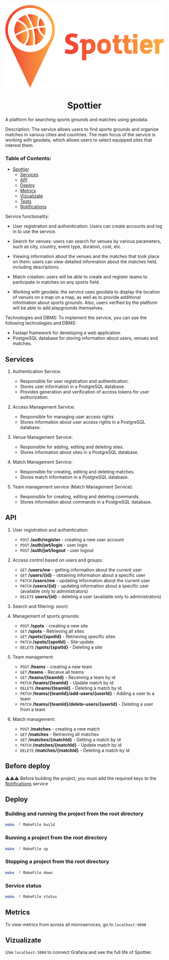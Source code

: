 <div align="center" id="top"> 
  <img align="center" src="./docs/images/svgexport-55.svg" alt="Spottier logo" />

</div>



<h1 align="center">Spottier</h1>
<p>
A platform for searching sports grounds and matches using geodata.

Description:
The service allows users to find sports grounds and organize matches in various cities and countries.
The main focus of the service is working with geodata, which allows users to select equipped sites that interest them.
<p>

<h3>Table of Contents:</h3>
<!-- code_chunk_output -->

- [Spottier](#spottier)
    - [Services](#services)
    - [API](#api)
    - [Deploy](#deploy)
    - [Metrics](#metrics)
    - [Vizualizate](#vizualizate)
    - [Tests](services/user-service/README.md)
    - [Notifications](services/notify-service/README.md)

<!-- /code_chunk_output -->

Service functionality:

- User registration and authentication: Users can create accounts and log in to use the service.
  
- Search for venues: users can search for venues by various parameters, such as city, country, event type, duration, cost, etc.

- Viewing information about the venues and the matches that took place on them: users can view detailed information about the matches held, including descriptions.

- Match creation: users will be able to create and register teams to participate in matches on any sports field.

- Working with geodata: the service uses geodata to display the location of venues on a map on a map, as well as to provide additional information about sports grounds. Also, users verified by the platform will be able to add playgrounds themselves.

Technologies and DBMS:
To implement the service, you can use the following technologies and DBMS:

- Fastapi framework for developing a web application
- PostgreSQL database for storing information about users, venues and matches.

## Services

1. Authentication Service:

    - Responsible for user registration and authentication.
    - Stores user information in a PostgreSQL database.
    - Provides generation and verification of access tokens for user authorization.

2. Access Management Service:

    - Responsible for managing user access rights
    - Stores information about user access rights in a PostgreSQL database.

3. Venue Management Service:

    - Responsible for adding, editing and deleting sites.
    - Stores information about sites in a PostgreSQL database.

4. Match Management Service:

    - Responsible for creating, editing and deleting matches.
    - Stores match information in a PostgreSQL database.

5. Team management service (Match Management Service):

    - Responsible for creating, editing and deleting commands.
    - Stores information about commands in a PostgreSQL database.




## API

1. User registration and authentication:
    - `POST` **/auth/register** - creating a new user account
    - `POST` **/auth/jwt/login** - user login
    - `POST` **/auth/jwt/logout** - user logout
      </br>
2. Access control based on users and groups:

    - `GET` **/users/me** - getting information about the current user
    - `GET` **/users/{id}** - obtaining information about a specific user
    - `PATCH` **/users/me** - updating information about the current user
    - `PATCH` **/users/{id}** - updating information about a specific user (available only to administrators)
    - `DELETE` **users/{id}** - deleting a user (available only to administrators)
      </br>

3. Search and filtering: soon)
4. Management of sports grounds:
      - `POST` **/spots** - creating a new site
      - `GET` **/spots** - Retrieving all sites
      - `GET` **/spots/{spotId}** - Retrieving specific sites
      - `PATCH` **/spots/{spotId}** - Site update
      - `DELETE` **/spots/{spotId}** - Deleting a site
5. Team management:
      - `POST` **/teams** - creating a new team
      - `GET` **/teams** - Receive all teams
      - `GET` **/teams/{teamId}** - Receiving a team by id
      - `PATCH` **/teams/{teamId}** - Update match by id
      - `DELETE` **/teams/{teamId}** - Deleting a match by id
      - `PATCH` **/teams/{teamId}/add-users/{userId}** - Adding a user to a team
      - `PATCH` **/teams/{teamId}/delete-users/{userId}** - Deleting a user from a team

6. Match management:
      - `POST` **/matches** - creating a new match
      - `GET` **/matches** - Retrieving all matches
      - `GET` **/matches/{matchId}** - Getting a match by id
      - `PATCH` **/matches/{matchId}** - Update match by id
      - `DELETE` **/matches/{matchId}** - Deleting a match by id


## Before deploy
  ⚠️⚠️⚠️  Before building the project, you must add the required keys to the <a href="./services/notify-service/README.md">Notifications</a> service

  
## Deploy

### Building and running the project from the root directory
```bash
make -f MakeFile build
```

### Running a project from the root directory
```bash
make -f MakeFile up
```

### Stopping a project from the root directory
```bash
make -f MakeFile down
```

### Service status
```bash
make -f MakeFile status
```
## Metrics

To view metrics from across all microservices, go to `localhost:9090`


## Vizualizate
Use `localhost:3000` to connect Grafana and see the full life of Spottier.
